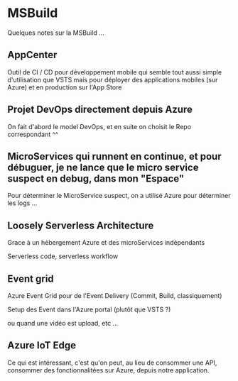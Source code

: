 # MSBuild

Quelques notes sur la MSBuild ...

## AppCenter

Outil de CI / CD pour développement mobile qui semble tout  aussi simple d'utilisation que VSTS mais pour déployer des applications mobiles \(sur Azure\) et en production sur l'App Store

## Projet DevOps directement depuis Azure

On fait d'abord le model DevOps, et en suite on choisit le Repo correspondant ^^

## MicroServices qui runnent en continue, et pour débuguer, je ne lance que le micro service suspect en debug, dans mon "Espace"

Pour déterminer le MicroService suspect, on a utilisé Azure pour déterminer les logs ...

## Loosely Serverless Architecture

Grace à un hébergement Azure et des microServices indépendants

Serverless code, serverless workflow

## Event grid

Azure Event Grid pour de l'Event Delivery \(Commit, Build, classiquement\)

Setup des Event dans l'Azure portal \(plutôt que VSTS ?\)

ou quand une vidéo est upload, etc ...

## Azure IoT Edge

Ce qui est intéressant, c'est qu'on peut, au lieu de consommer une API, consommer des fonctionnalitées  sur Azure, depuis notre application.





